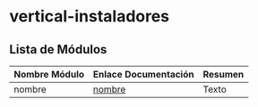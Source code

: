 # vertical-instaladores

## Lista de Módulos

| Nombre Módulo | Enlace Documentación | Resumen |
| :------------ | :------------------- | :------ |
| nombre        | [nombre](https://liyben.com) | Texto |

